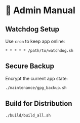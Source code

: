 # 🔧 Admin Manual

## Watchdog Setup

Use `cron` to keep app online:

```cron
* * * * * /path/to/watchdog.sh
```

## Secure Backup

Encrypt the current app state:

```bash
./maintenance/gpg_backup.sh
```

## Build for Distribution

```bash
./build/build_all.sh
```